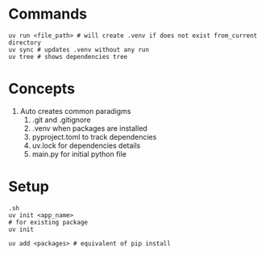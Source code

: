 # Commands
```
uv run <file_path> # will create .venv if does not exist from_current directory
uv sync # updates .venv without any run
uv tree # shows dependencies tree
```

# Concepts
1. Auto creates common paradigms
   1. .git and .gitignore
   2. .venv when packages are installed
   3. pyproject.toml to track dependencies
   4. uv.lock for dependencies details
   5. main.py for initial python file
   
# Setup
```
.sh
uv init <app_name>
# for existing package
uv init 

uv add <packages> # equivalent of pip install
```

